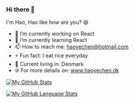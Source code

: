### Hi there 👋

I'm Hao, Hao like how are you? 😄
<!--
**HaoYeChen/haoyechen** is a ✨ _special_ ✨ repository because its `README.md` (this file) appears on your GitHub profile.

Here are some ideas to get you started:

- 🔭 I’m currently working on ...
- 🌱 I’m currently learning ...
- 👯 I’m looking to collaborate on ...
- 🤔 I’m looking for help with ...
- 💬 Ask me about ...
- 📫 How to reach me: ...
- 😄 Pronouns: ...
- ⚡ Fun fact: ...
- 📍
-->
- 🔭  I’m currently working on React
- 🌱  I’m currently learning React
- 📫  How to reach me: haoyechen@hotmail.com
- ⚡  Fun fact: I eat rice everyday
- 📍   Current living in: Denmark
- 🌐  For more details on: www.haoyechen.dk

[![My GitHub Stats](https://github-readme-stats.vercel.app/api/?username=haoyechen&count_private=true&theme=tokyonight&showicons=true)]()

[![My GitHub Language Stats](https://github-readme-stats.vercel.app/api/top-langs/?username=haoyechen&langs_count=5&theme=tokyonight)]()
